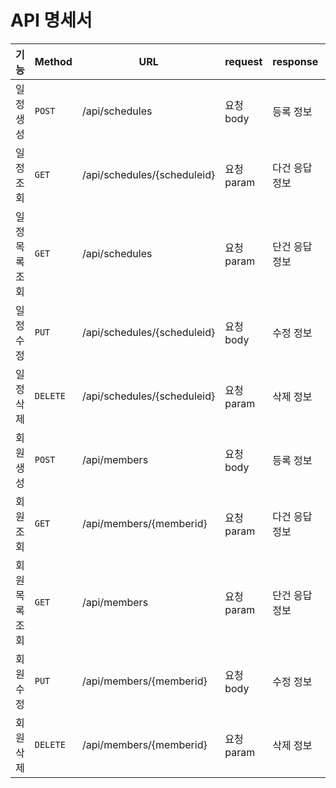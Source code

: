 # API 명세서
| 기능 | Method | URL | request | response | 상태코드 |
| --- | --- | --- | --- | --- | --- |
| 일정 생성 | `POST` | /api/schedules | 요청 body | 등록 정보 | 200: 정상 등록 |
| 일정 조회 | `GET` | /api/schedules/{scheduleid} | 요청 param | 다건 응답 정보 | 200: 정상 조회 |
| 일정 목록 조회 | `GET` | /api/schedules | 요청 param | 단건 응답 정보 | 200: 정상 조회 |
| 일정 수정 | `PUT` | /api/schedules/{scheduleid} | 요청 body | 수정 정보 | 200: 정상 수정 |
| 일정 삭제 | `DELETE` | /api/schedules/{scheduleid} | 요청 param | 삭제 정보 | 200: 정상 삭제 |
| 회원 생성 | `POST` | /api/members | 요청 body | 등록 정보 | 200: 정상 등록 |
| 회원 조회 | `GET` | /api/members/{memberid} | 요청 param | 다건 응답 정보 | 200: 정상 조회 | 
| 회원 목록 조회 | `GET` | /api/members | 요청 param | 단건 응답 정보 | 200: 정상 조회 |
| 회원 수정 | `PUT` | /api/members/{memberid} | 요청 body | 수정 정보 | 200: 정상 수정 |
| 회원 삭제 | `DELETE` | /api/members/{memberid} | 요청 param | 삭제 정보 | 200: 정상 삭제 |
